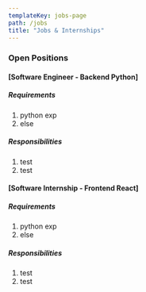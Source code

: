```yaml
---
templateKey: jobs-page
path: /jobs
title: "Jobs & Internships"
---
```

### Open Positions

#### [Software Engineer - Backend Python]
<!-- (https://www.linkedin.com/jobs/view/2390000002/) -->
##### Requirements
1. python exp
2. else
##### Responsibilities
1. test
2. test

#### [Software Internship - Frontend React]
<!-- (https://www.linkedin.com/jobs/view/2390000001/) -->
##### Requirements
1. python exp
2. else
##### Responsibilities
1. test
2. test